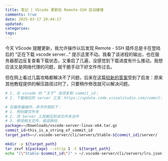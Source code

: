 ```yaml
---
title: 笔记 | VScode 更新后 Remote-SSH 启动缓慢
comments: true
date: 2025-03-17 20:44:17
updated: 
categories:
tags:
---
```


今天 VScode 提醒更新，我允许操作以后发现 Remote - SSH 插件总是卡在登陆后的 “正在下载 vscode server…” 提示这里不动。我看了该进程的输出，也在服务器那边反复查看下载状态，又重启了几遍，没感觉到下载进度有什么推动，我想应该又是网络代理的问题，就干脆手动下好文件传过去。

但在网上看过几篇攻略都解决不了问题，后来在这篇[较新的答案](https://zhuanlan.zhihu.com/p/426876766)受到了启发：原来其他教程提供的解压路径过时了，只要稍作修改就可以解决问题。

```bash
# 1. 在 vscode 的 “关于” 选项复制 commit_id；
# 2. 下载相应的 server 工具：https://update.code.visualstudio.com/commit:${commit_id}/server-linux-x64/stable。

# 在服务器操作，命令作用如下：
# 1. 预创建文件夹
# 2. 将 Server 工具解压到该文件夹当中
# 3. 修改相关文件，偷梁换柱
package=~/Downloads/vscode-server-linux-x64.tar.gz
commit_id=this_is_a_string_of_commit_id
target_path=~/.vscode-server/cli/servers/Stable-${commit_id}/server/

mkdir -p ${target_path}
tar zxvf ${package} --strip 1 -C ${target_path}
echo "[\"Stable-$commit_id\"]" > ~/.vscode-server/cli/servers/lru.json
```